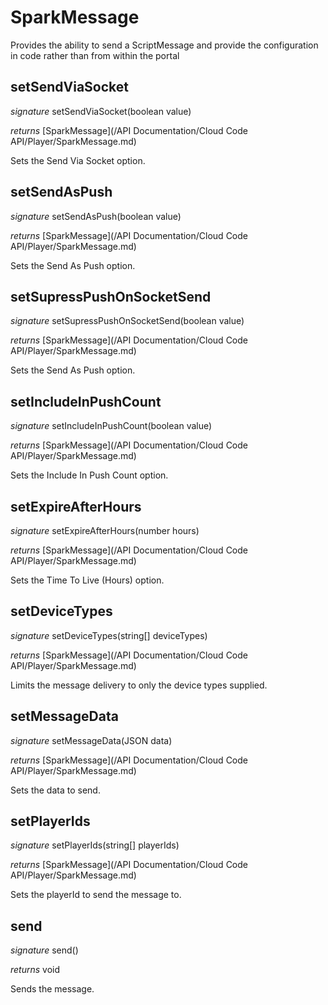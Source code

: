 # SparkMessage

Provides the ability to send a ScriptMessage and provide the configuration in code rather than from within the portal 



## setSendViaSocket

_signature_ setSendViaSocket(boolean value)</p>

_returns_ [SparkMessage](/API Documentation/Cloud Code API/Player/SparkMessage.md)</p>

Sets the Send Via Socket option.


## setSendAsPush

_signature_ setSendAsPush(boolean value)</p>

_returns_ [SparkMessage](/API Documentation/Cloud Code API/Player/SparkMessage.md)</p>

Sets the Send As Push option.


## setSupressPushOnSocketSend

_signature_ setSupressPushOnSocketSend(boolean value)</p>

_returns_ [SparkMessage](/API Documentation/Cloud Code API/Player/SparkMessage.md)</p>

Sets the Send As Push option.


## setIncludeInPushCount

_signature_ setIncludeInPushCount(boolean value)</p>

_returns_ [SparkMessage](/API Documentation/Cloud Code API/Player/SparkMessage.md)</p>

Sets the Include In Push Count option.


## setExpireAfterHours

_signature_ setExpireAfterHours(number hours)</p>

_returns_ [SparkMessage](/API Documentation/Cloud Code API/Player/SparkMessage.md)</p>

Sets the Time To Live (Hours) option.


## setDeviceTypes

_signature_ setDeviceTypes(string[] deviceTypes)</p>

_returns_ [SparkMessage](/API Documentation/Cloud Code API/Player/SparkMessage.md)</p>

Limits the message delivery to only the device types supplied.


## setMessageData

_signature_ setMessageData(JSON data)</p>

_returns_ [SparkMessage](/API Documentation/Cloud Code API/Player/SparkMessage.md)</p>

Sets the data to send.


## setPlayerIds

_signature_ setPlayerIds(string[] playerIds)</p>

_returns_ [SparkMessage](/API Documentation/Cloud Code API/Player/SparkMessage.md)</p>

Sets the playerId to send the message to.


## send

_signature_ send()</p>

_returns_ void</p>

Sends the message.


